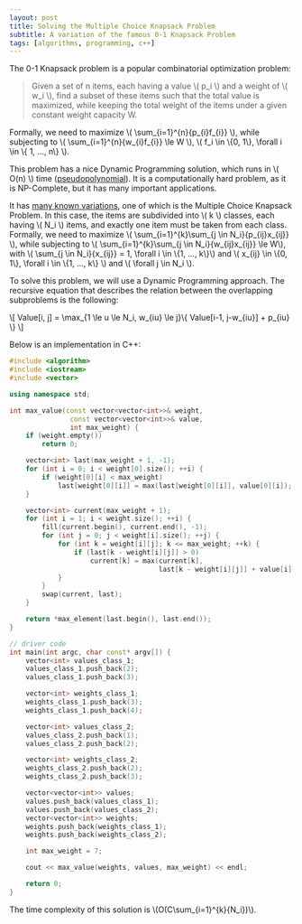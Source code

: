 ```yaml
---
layout: post
title: Solving the Multiple Choice Knapsack Problem
subtitle: A variation of the famous 0-1 Knapsack Problem
tags: [algorithms, programming, c++]
---
```


The 0-1 Knapsack problem is a popular combinatorial optimization problem:

> Given a set of n items, each having a value \\( p_i \\) and a weight of \\( w_i \\), find a subset of these items such that the total value is maximized, while keeping the total weight of the items under a given constant weight capacity W.

Formally, we need to maximize \\( \sum_{i=1}^{n}{p_{i}f_{i}} \\), while subjecting to \\( \sum_{i=1}^{n}{w_{i}f_{i}} \le W \\), \\( f_i \in \\{0, 1\\}, \forall i \in \\{ 1, ..., n\\} \\).

This problem has a nice Dynamic Programming solution, which runs in \\( O(n) \\) time ([pseudopolynomial](https://en.wikipedia.org/wiki/Pseudo-polynomial_time)). It is a computationally hard problem, as it is NP-Complete, but it has many important applications.

It has [many known variations](https://en.wikipedia.org/wiki/List_of_knapsack_problems), one of which is the Multiple Choice Knapsack Problem. In this case, the items are subdivided into \\( k \\) classes, each having \\( N_i \\) items, and exactly one item must be taken from each class. Formally, we need to maximize \\( \sum_{i=1}^{k}\sum_{j \in N_i}{p_{ij}x_{ij}} \\), while subjecting to \\( \sum_{i=1}^{k}\sum_{j \in N_i}{w_{ij}x_{ij}} \le W\\), with \\( \sum_{j \in N_i}{x_{ij}} = 1, \forall i \in \\{1, ..., k\\}\\) and \\( x_{ij} \in \\{0, 1\\}, \forall i \in \\{1, ..., k\\} \\) and \\( \forall j \in N_i \\).

To solve this problem, we will use a Dynamic Programming approach. The recursive equation that describes the relation between the overlapping subproblems is the following:

\\[ Value[i, j] = \max_{1 \le u \le N_i, w_{iu} \le j}\\{ Value[i-1, j-w_{iu}] + p_{iu} \\} \\]

Below is an implementation in C++:

```c++
#include <algorithm>
#include <iostream>
#include <vector>

using namespace std;

int max_value(const vector<vector<int>>& weight,
               const vector<vector<int>>& value,
               int max_weight) {
    if (weight.empty())
        return 0;

    vector<int> last(max_weight + 1, -1);
    for (int i = 0; i < weight[0].size(); ++i) {
        if (weight[0][i] < max_weight)
            last[weight[0][i]] = max(last[weight[0][i]], value[0][i]);
    }

    vector<int> current(max_weight + 1);
    for (int i = 1; i < weight.size(); ++i) {
        fill(current.begin(), current.end(), -1);
        for (int j = 0; j < weight[i].size(); ++j) {
            for (int k = weight[i][j]; k <= max_weight; ++k) {
                if (last[k - weight[i][j]] > 0)
                    current[k] = max(current[k],
                                     last[k - weight[i][j]] + value[i][j]);
            }
        }
        swap(current, last);
    }

    return *max_element(last.begin(), last.end());
}

// driver code
int main(int argc, char const* argv[]) {
    vector<int> values_class_1;
    values_class_1.push_back(2);
    values_class_1.push_back(3);

    vector<int> weights_class_1;
    weights_class_1.push_back(3);
    weights_class_1.push_back(4);

    vector<int> values_class_2;
    values_class_2.push_back(1);
    values_class_2.push_back(2);

    vector<int> weights_class_2;
    weights_class_2.push_back(2);
    weights_class_2.push_back(3);

    vector<vector<int>> values;
    values.push_back(values_class_1);
    values.push_back(values_class_2);
    vector<vector<int>> weights;
    weights.push_back(weights_class_1);
    weights.push_back(weights_class_2);

    int max_weight = 7;

    cout << max_value(weights, values, max_weight) << endl;

    return 0;
}
```

The time complexity of this solution is \\(O(C\sum_{i=1}^{k}{N_i})\\).
